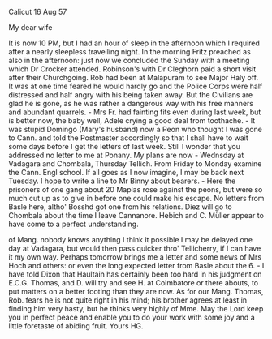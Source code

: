  Calicut 16 Aug 57

My dear wife

It is now 10 PM, but I had an hour of sleep in the afternoon which I required after a nearly sleepless travelling night. In the morning Fritz preached as also in the afternoon: just now we concluded the Sunday with a meeting which Dr Crocker attended. Robinson's with Dr Cleghorn paid a short visit after their Churchgoing. Rob had been at Malapuram to see Major Haly off. It was at one time feared he would hardly go and the Police Corps were half distressed and half angry with his being taken away. But the Civilians are glad he is gone, as he was rather a dangerous way with his free manners and abundant quarrels. - Mrs Fr. had fainting fits even during last week, but is better now, the baby well, Adele crying a good deal from toothache. - It was stupid Domingo (Mary's husband) now a Peon who thought I was gone to Cann. and told the Postmaster accordingly so that I shall have to wait some days before I get the letters of last week. Still I wonder that you addressed no letter to me at Ponany. My plans are now - Wednsday at Vadagara and Chombala, Thursday Tellich. From Friday to Monday examine the Cann. Engl school. If all goes as I now imagine, I may be back next Tuesday. I hope to write a line to Mr Binny about bearers. - Here the prisoners of one gang about 20 Maplas rose against the peons, but were so much cut up as to give in before one could make his escape. No letters from Basle here, altho' Bosshd got one from his relations. Diez will go to Chombala about the time I leave Cannanore. Hebich and C. Müller appear to have come to a perfect understanding.

of Mang. nobody knows anything I think it possible I may be delayed one day at Vadagara, but would then pass quicker thro' Tellicherry, if I can have it my own way. Perhaps tomorrow brings me a letter and some news of Mrs Hoch and others: or even the long expected letter from Basle about the 6. - I have told Dixon that Haultain has certainly been too hard in his judgment on E.C.G. Thomas, and D. will try and see H. at Coimbatore or there abouts, to put matters on a better footing than they are now. As for our Mang. Thomas, Rob. fears he is not quite right in his mind; his brother agrees at least in finding him very hasty, but he thinks very highly of Mme. 
May the Lord keep you in perfect peace and enable you to do your work with some joy and a little foretaste of abiding fruit.
 Yours HG.
